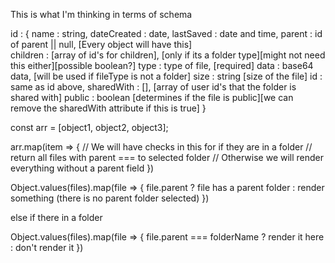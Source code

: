 This is what I'm thinking in terms of schema

id : {
    name : string,
    dateCreated : date,
    lastSaved : date and time,
    parent : id of parent || null,              [Every object will have this]                       
    children : [array of id's for children],    [only if its a folder type][might not need this either][possible boolean?]
    type : type of file,                        [required]
    data : base64 data,                         [will be used if fileType is not a folder]
    size : string                               [size of the file]
    id : same as id above,
    sharedWith : [],                            [array of user id's that the folder is shared with]
    public : boolean                            [determines if the file is public][we can remove the sharedWith attribute if this is true]
}

const arr = [object1, object2, object3];

arr.map(item => {
    // We will have checks in this for if they are in a folder
        // return all files with parent === to selected folder
    // Otherwise we will render everything without a parent field
})

Object.values(files).map(file => {
    file.parent
    ?   file has a parent folder
    :   render something (there is no parent folder selected)
})

else if there in a folder

Object.values(files).map(file => {
    file.parent === folderName
    ? render it here
    : don't render it
})

